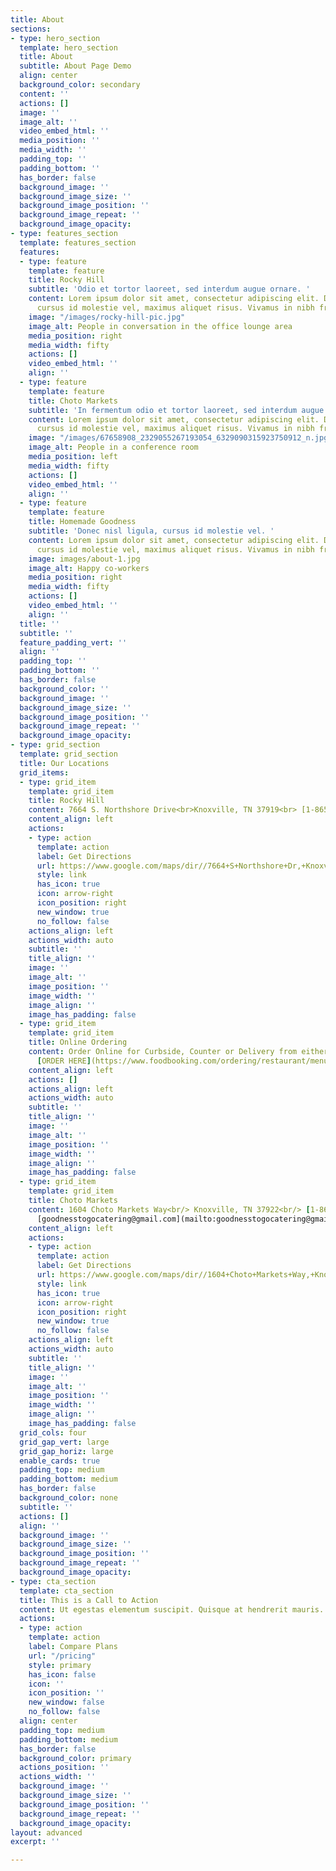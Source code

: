 ```yaml
---
title: About
sections:
- type: hero_section
  template: hero_section
  title: About
  subtitle: About Page Demo
  align: center
  background_color: secondary
  content: ''
  actions: []
  image: ''
  image_alt: ''
  video_embed_html: ''
  media_position: ''
  media_width: ''
  padding_top: ''
  padding_bottom: ''
  has_border: false
  background_image: ''
  background_image_size: ''
  background_image_position: ''
  background_image_repeat: ''
  background_image_opacity: 
- type: features_section
  template: features_section
  features:
  - type: feature
    template: feature
    title: Rocky Hill
    subtitle: 'Odio et tortor laoreet, sed interdum augue ornare. '
    content: Lorem ipsum dolor sit amet, consectetur adipiscing elit. Donec nisl ligula,
      cursus id molestie vel, maximus aliquet risus. Vivamus in nibh fringilla, fringilla.
    image: "/images/rocky-hill-pic.jpg"
    image_alt: People in conversation in the office lounge area
    media_position: right
    media_width: fifty
    actions: []
    video_embed_html: ''
    align: ''
  - type: feature
    template: feature
    title: Choto Markets
    subtitle: 'In fermentum odio et tortor laoreet, sed interdum augue ornare. '
    content: Lorem ipsum dolor sit amet, consectetur adipiscing elit. Donec nisl ligula,
      cursus id molestie vel, maximus aliquet risus. Vivamus in nibh fringilla, fringilla.
    image: "/images/67658908_2329055267193054_6329090315923750912_n.jpg"
    image_alt: People in a conference room
    media_position: left
    media_width: fifty
    actions: []
    video_embed_html: ''
    align: ''
  - type: feature
    template: feature
    title: Homemade Goodness
    subtitle: 'Donec nisl ligula, cursus id molestie vel. '
    content: Lorem ipsum dolor sit amet, consectetur adipiscing elit. Donec nisl ligula,
      cursus id molestie vel, maximus aliquet risus. Vivamus in nibh fringilla, fringilla.
    image: images/about-1.jpg
    image_alt: Happy co-workers
    media_position: right
    media_width: fifty
    actions: []
    video_embed_html: ''
    align: ''
  title: ''
  subtitle: ''
  feature_padding_vert: ''
  align: ''
  padding_top: ''
  padding_bottom: ''
  has_border: false
  background_color: ''
  background_image: ''
  background_image_size: ''
  background_image_position: ''
  background_image_repeat: ''
  background_image_opacity: 
- type: grid_section
  template: grid_section
  title: Our Locations
  grid_items:
  - type: grid_item
    template: grid_item
    title: Rocky Hill
    content: 7664 S. Northshore Drive<br>Knoxville, TN 37919<br> [1-865-253-7099 ](tel:+1-865-253-7099)[goodnesstogocatering@gmail.com](mailto:goodnesstogocatering@gmail.com)
    content_align: left
    actions:
    - type: action
      template: action
      label: Get Directions
      url: https://www.google.com/maps/dir//7664+S+Northshore+Dr,+Knoxville,+TN+37919/@35.9033836,-84.0224939,17z/data=!4m9!4m8!1m0!1m5!1m1!1s0x885c2483c4b65555:0x30e83d6ef2c0ea70!2m2!1d-84.0203052!2d35.9033793!3e0
      style: link
      has_icon: true
      icon: arrow-right
      icon_position: right
      new_window: true
      no_follow: false
    actions_align: left
    actions_width: auto
    subtitle: ''
    title_align: ''
    image: ''
    image_alt: ''
    image_position: ''
    image_width: ''
    image_align: ''
    image_has_padding: false
  - type: grid_item
    template: grid_item
    title: Online Ordering
    content: Order Online for Curbside, Counter or Delivery from either location.
      [ORDER HERE](https://www.foodbooking.com/ordering/restaurant/menu?restaurant_uid=d1bb60a1-b01f-4a9d-a1f8-b5895d9a818d)
    content_align: left
    actions: []
    actions_align: left
    actions_width: auto
    subtitle: ''
    title_align: ''
    image: ''
    image_alt: ''
    image_position: ''
    image_width: ''
    image_align: ''
    image_has_padding: false
  - type: grid_item
    template: grid_item
    title: Choto Markets
    content: 1604 Choto Markets Way<br/> Knoxville, TN 37922<br/> [1-865-671-1315](tel:1-865-671-1315)<br/>
      [goodnesstogocatering@gmail.com](mailto:goodnesstogocatering@gmail.com)
    content_align: left
    actions:
    - type: action
      template: action
      label: Get Directions
      url: https://www.google.com/maps/dir//1604+Choto+Markets+Way,+Knoxville,+TN+37922/@35.8296709,-84.1688448,17z/data=!4m9!4m8!1m0!1m5!1m1!1s0x885c296d72bea07f:0xa43ebbbc698a8c8c!2m2!1d-84.1666561!2d35.8296666!3e0
      style: link
      has_icon: true
      icon: arrow-right
      icon_position: right
      new_window: true
      no_follow: false
    actions_align: left
    actions_width: auto
    subtitle: ''
    title_align: ''
    image: ''
    image_alt: ''
    image_position: ''
    image_width: ''
    image_align: ''
    image_has_padding: false
  grid_cols: four
  grid_gap_vert: large
  grid_gap_horiz: large
  enable_cards: true
  padding_top: medium
  padding_bottom: medium
  has_border: false
  background_color: none
  subtitle: ''
  actions: []
  align: ''
  background_image: ''
  background_image_size: ''
  background_image_position: ''
  background_image_repeat: ''
  background_image_opacity: 
- type: cta_section
  template: cta_section
  title: This is a Call to Action
  content: Ut egestas elementum suscipit. Quisque at hendrerit mauris.
  actions:
  - type: action
    template: action
    label: Compare Plans
    url: "/pricing"
    style: primary
    has_icon: false
    icon: ''
    icon_position: ''
    new_window: false
    no_follow: false
  align: center
  padding_top: medium
  padding_bottom: medium
  has_border: false
  background_color: primary
  actions_position: ''
  actions_width: ''
  background_image: ''
  background_image_size: ''
  background_image_position: ''
  background_image_repeat: ''
  background_image_opacity: 
layout: advanced
excerpt: ''

---
```

